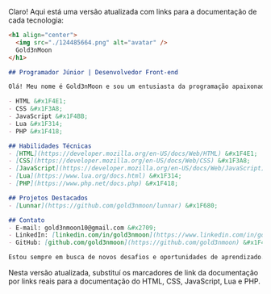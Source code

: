 Claro! Aqui está uma versão atualizada com links para a documentação de cada tecnologia:

```markdown
<h1 align="center">
  <img src="./124485664.png" alt="avatar" />
  Gold3nMoon
</h1>

## Programador Júnior | Desenvolvedor Front-end

Olá! Meu nome é Gold3nMoon e sou um entusiasta da programação apaixonado por criar experiências digitais incríveis. Tenho um foco especial em desenvolvimento front-end e estou constantemente aprimorando minhas habilidades e aprendendo novas tecnologias. Sou proficiente em:

- HTML &#x1F4E1;
- CSS &#x1F3A8;
- JavaScript &#x1F4BB;
- Lua &#x1F314;
- PHP &#x1F418;

## Habilidades Técnicas
- [HTML](https://developer.mozilla.org/en-US/docs/Web/HTML) &#x1F4E1;
- [CSS](https://developer.mozilla.org/en-US/docs/Web/CSS) &#x1F3A8;
- [JavaScript](https://developer.mozilla.org/en-US/docs/Web/JavaScript) &#x1F4BB;
- [Lua](https://www.lua.org/docs.html) &#x1F314;
- [PHP](https://www.php.net/docs.php) &#x1F418;

## Projetos Destacados
- [Lunnar](https://github.com/gold3nmoon/lunnar) &#x1F680;

## Contato
- E-mail: gold3nmoon10@gmail.com &#x2709;
- LinkedIn: [linkedin.com/in/gold3nmoon](https://www.linkedin.com/in/gold3nmoon) &#x1F4E1;
- GitHub: [github.com/gold3nmoon](https://github.com/gold3nmoon) &#x1F4BB;

Estou sempre em busca de novos desafios e oportunidades de aprendizado. Se você está procurando um programador Júnior dedicado e entusiasmado para se juntar à sua equipe, entre em contato comigo. Vamos trabalhar juntos para criar soluções digitais incríveis!
```

Nesta versão atualizada, substituí os marcadores de link da documentação por links reais para a documentação do HTML, CSS, JavaScript, Lua e PHP.